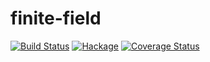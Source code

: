 finite-field
============

[![Build Status](https://secure.travis-ci.org/msakai/finite-field.png?branch=master)](http://travis-ci.org/msakai/finite-field) [![Hackage](https://img.shields.io/hackage/v/finite-field.svg)](https://hackage.haskell.org/package/finite-field) [![Coverage Status](https://coveralls.io/repos/msakai/finite-field/badge.svg)](https://coveralls.io/r/msakai/finite-field)

